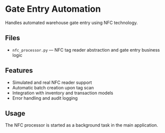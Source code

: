 # Gate Entry Automation

Handles automated warehouse gate entry using NFC technology.

## Files

- `nfc_processor.py` — NFC tag reader abstraction and gate entry business logic

## Features

- Simulated and real NFC reader support
- Automatic batch creation upon tag scan
- Integration with inventory and transaction models
- Error handling and audit logging

## Usage

The NFC processor is started as a background task in the main application.
